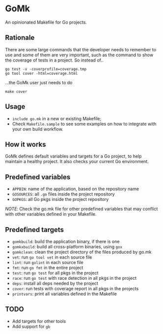 # GoMk

An opinionated Makefile for Go projects.

## Rationale

There are some large commands that the developer needs to remember to 
use and some of them are very important, such as the command to show 
the coverage of tests in a project. So instead of..

```
go test -v -coverprofile=coverage.tmp 
go tool cover -html=coverage.html 
``` 

...the GoMk user just needs to do 

```
make cover 
```

## Usage

* `include go.mk` in a new or existing Makefile;
* Check `Makefile.sample` to see some examples on how to integrate with
  your own build workflow.

## How it works

GoMk defines default variables and targets for a Go project, to help
maintain a healthy project. It also checks your current Go environment.

## Predefined variables

* `APPBIN`: name of the application, based on the repository name
* `GOSOURCES`: all `.go` files inside the project repository
* `GOPKGS`: all Go pkgs inside the project repository

*NOTE*: Check the go.mk file for other predefined variables that may 
conflict with other variables defined in your Makefile.

## Predefined targets

* `gomkbuild`: build the application binary, if there is one
* `gomkxbuild`: build all cross-platform binaries, using `gox`
* `gomkclean`: clean the project directory of the files produced by go.mk
* `vet`: run `go tool vet` in each source file 
* `lint`: run `golint` in each source file 
* `fmt`: run `go fmt` in the entire project 
* `test`: run `go test` for all pkgs in the project
* `race`: run `go test` with race detection in all pkgs in the project 
* `deps`: install all deps needed by the project 
* `cover`: run tests with coverage report in all pkgs in the projects
* `printvars`: print all variables defined in the Makefile

## TODO

* Add targets for other tools
* Add support for `gb`
